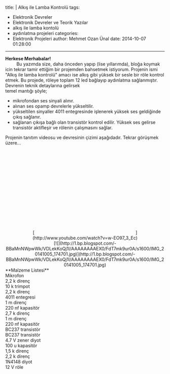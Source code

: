 title: |
  Alkış ile Lamba Kontrolü
tags:
  - Elektronik Devreler
  - Elektronik Devreler ve Teorik Yazılar
  - alkış ile lamba kontolü
  - aydınlatma projeleri
categories:
  - Elektronik Projeleri
author: Mehmet Ozan Ünal
date: 2014-10-07 01:28:00
---
**Herkese Merhabalar!**  
         Bu yazımda size, daha önceden yapıp (lise yıllarımda), bloğa koymak icin tekrar tamir ettiğim bir projemden bahsetmek istiyorum. Projenin ismi "Alkış ile lamba kontrolü" amacı ise alkış gibi yüksek bir sesle bir röle kontrol etmek. Bu projede, röleye toplam 12 led bağlayıp aydınlatma sağlanmıştır. Devrenin teknik detaylarına gelirsek  
<a name="more"></a>temel mantığı şöyle;  
- mikrofondan ses sinyali alınır.  
- alınan ses opamp devrelerle yükseltilir.  
- yükseltilen sinyaller 4011 entegresinde işlenerek yüksek ses geldiğinde çıkış sağlanır.  
- sağlanan çıkışa bağlı olan transistör kontrol edilir. Yüksek ses gelirse transistör aktifleşir ve rölenin çalışmasını sağlar.  

Projenin tanıtım videosu ve devresinin çizimi aşağıdadır. Tekrar görüşmek üzere...  

<div class="separator" style="clear: both; text-align: center;">[<object class="BLOGGER-youtube-video" classid="clsid:D27CDB6E-AE6D-11cf-96B8-444553540000" codebase="http://download.macromedia.com/pub/shockwave/cabs/flash/swflash.cab#version=6,0,40,0" data-thumbnail-src="https://i.ytimg.com/vi/w-EO97_3_Ec/0.jpg" height="266" width="320"><param name="movie" value="https://www.youtube.com/v/w-EO97_3_Ec?version=3&amp;f=user_uploads&amp;c=google-webdrive-0&amp;app=youtube_gdata"><param name="bgcolor" value="#FFFFFF"><param name="allowFullScreen" value="true"><embed width="320" height="266" src="https://www.youtube.com/v/w-EO97_3_Ec?version=3&amp;f=user_uploads&amp;c=google-webdrive-0&amp;app=youtube_gdata" type="application/x-shockwave-flash" allowfullscreen="true"></object>](http://www.youtube.com/watch?v=w-EO97_3_Ec)</div>

<div class="separator" style="clear: both; text-align: center;">[![](http://1.bp.blogspot.com/-BBaMnNWpwWk/VDLekKoQj1I/AAAAAAAAEX0/FdT7mk9ur0A/s1600/IMG_20141005_174701.jpg)](http://1.bp.blogspot.com/-BBaMnNWpwWk/VDLekKoQj1I/AAAAAAAAEX0/FdT7mk9ur0A/s1600/IMG_20141005_174701.jpg)</div>

<div class="separator" style="clear: both; text-align: left;">**Malzeme Listesi**</div>

<div class="separator" style="clear: both; text-align: left;">Mikrofon</div>

<div class="separator" style="clear: both; text-align: left;">2,2 k direnç</div>

<div class="separator" style="clear: both; text-align: left;">10 k trimpot</div>

<div class="separator" style="clear: both; text-align: left;">2,2 k direnç</div>

<div class="separator" style="clear: both; text-align: left;">4011 entegresi</div>

<div class="separator" style="clear: both; text-align: left;">1 m direnç</div>

<div class="separator" style="clear: both; text-align: left;">220 nf kapasitör</div>

<div class="separator" style="clear: both; text-align: left;">2,7 k direnç</div>

<div class="separator" style="clear: both; text-align: left;">1 m direnç</div>

<div class="separator" style="clear: both; text-align: left;">220 nf kapasitör</div>

<div class="separator" style="clear: both; text-align: left;">BC237 transistör</div>

<div class="separator" style="clear: both; text-align: left;">BC237 transistör</div>

<div class="separator" style="clear: both; text-align: left;">4.7 V zener diyot</div>

<div class="separator" style="clear: both; text-align: left;">100 u kapasitör</div>

<div class="separator" style="clear: both; text-align: left;">1,5 k direnç</div>

<div class="separator" style="clear: both; text-align: left;">2,2 k direnç</div>

<div class="separator" style="clear: both; text-align: left;">1N4148 diyot</div>

<div class="separator" style="clear: both; text-align: left;">12 V röle</div>